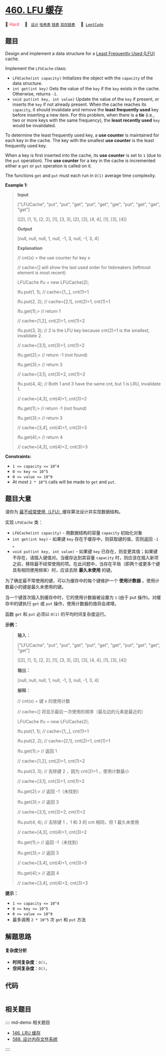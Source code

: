 # [460. LFU 缓存](https://leetcode.com/problems/lfu-cache)

🔴 <font color=#ff334b>Hard</font>&emsp; 🔖&ensp; [`设计`](/leetcode/outline/tag/design.md) [`哈希表`](/leetcode/outline/tag/hash-table.md) [`链表`](/leetcode/outline/tag/linked-list.md) [`双向链表`](/leetcode/outline/tag/doubly-linked-list.md)&emsp; 🔗&ensp;[`LeetCode`](https://leetcode.com/problems/lfu-cache)


## 题目

Design and implement a data structure for a [Least Frequently Used
(LFU)](https://en.wikipedia.org/wiki/Least_frequently_used) cache.

Implement the `LFUCache` class:

  * `LFUCache(int capacity)` Initializes the object with the `capacity` of the data structure.
  * `int get(int key)` Gets the value of the `key` if the `key` exists in the cache. Otherwise, returns `-1`.
  * `void put(int key, int value)` Update the value of the `key` if present, or inserts the `key` if not already present. When the cache reaches its `capacity`, it should invalidate and remove the **least frequently used** key before inserting a new item. For this problem, when there is a **tie** (i.e., two or more keys with the same frequency), the **least recently used** `key` would be invalidated.

To determine the least frequently used key, a **use counter** is maintained
for each key in the cache. The key with the smallest **use counter** is the
least frequently used key.

When a key is first inserted into the cache, its **use counter** is set to `1`
(due to the `put` operation). The **use counter** for a key in the cache is
incremented either a `get` or `put` operation is called on it.

The functions `get` and `put` must each run in `O(1)` average time complexity.



**Example 1:**

> 
> 
> 
> 
> 
> **Input**
> 
> ["LFUCache", "put", "put", "get", "put", "get", "get", "put", "get", "get", "get"]
> 
> [[2], [1, 1], [2, 2], [1], [3, 3], [2], [3], [4, 4], [1], [3], [4]]
> 
> **Output**
> 
> [null, null, null, 1, null, -1, 3, null, -1, 3, 4]
> 
> 
> 
> **Explanation**
> 
> // cnt(x) = the use counter for key x
> 
> // cache=[] will show the last used order for tiebreakers (leftmost element is  most recent)
> 
> LFUCache lfu = new LFUCache(2);
> 
> lfu.put(1, 1);   // cache=[1,_], cnt(1)=1
> 
> lfu.put(2, 2);   // cache=[2,1], cnt(2)=1, cnt(1)=1
> 
> lfu.get(1);> 
>   // return 1
> 
> > 
> > 
> > 
> > 
>  // cache=[1,2], cnt(2)=1, cnt(1)=2
> 
> lfu.put(3, 3);   // 2 is the LFU key because cnt(2)=1 is the smallest, invalidate 2.
> 
> > 
> > 
> > 
> > 
>  // cache=[3,1], cnt(3)=1, cnt(1)=2
> 
> lfu.get(2);> 
>   // return -1 (not found)
> 
> lfu.get(3);> 
>   // return 3
> 
> > 
> > 
> > 
> > 
>  // cache=[3,1], cnt(3)=2, cnt(1)=2
> 
> lfu.put(4, 4);   // Both 1 and 3 have the same cnt, but 1 is LRU, invalidate 1.
> 
> > 
> > 
> > 
> > 
>  // cache=[4,3], cnt(4)=1, cnt(3)=2
> 
> lfu.get(1);> 
>   // return -1 (not found)
> 
> lfu.get(3);> 
>   // return 3
> 
> > 
> > 
> > 
> > 
>  // cache=[3,4], cnt(4)=1, cnt(3)=3
> 
> lfu.get(4);> 
>   // return 4
> 
> > 
> > 
> > 
> > 
>  // cache=[4,3], cnt(4)=2, cnt(3)=3

**Constraints:**

  * `1 <= capacity <= 10^4`
  * `0 <= key <= 10^5`
  * `0 <= value <= 10^9`
  * At most `2 * 10^5` calls will be made to `get` and `put`.






## 题目大意

请你为
[最不经常使用（LFU）](https://baike.baidu.com/item/%E7%BC%93%E5%AD%98%E7%AE%97%E6%B3%95)缓存算法设计并实现数据结构。

实现 `LFUCache` 类：

  * `LFUCache(int capacity)` \- 用数据结构的容量 `capacity` 初始化对象
  * `int get(int key)` \- 如果键 `key` 存在于缓存中，则获取键的值，否则返回 `-1` 。
  * `void put(int key, int value)` \- 如果键 `key` 已存在，则变更其值；如果键不存在，请插入键值对。当缓存达到其容量 `capacity` 时，则应该在插入新项之前，移除最不经常使用的项。在此问题中，当存在平局（即两个或更多个键具有相同使用频率）时，应该去除 **最久未使用** 的键。

为了确定最不常使用的键，可以为缓存中的每个键维护一个 **使用计数器** 。使用计数最小的键是最久未使用的键。

当一个键首次插入到缓存中时，它的使用计数器被设置为 `1` (由于 put 操作)。对缓存中的键执行 `get` 或 `put`
操作，使用计数器的值将会递增。

函数 `get` 和 `put` 必须以 `O(1)` 的平均时间复杂度运行。



**示例：**

> 
> 
> 
> 
> 
> **输入：**
> 
> ["LFUCache", "put", "put", "get", "put", "get", "get", "put", "get", "get", "get"]
> 
> [[2], [1, 1], [2, 2], [1], [3, 3], [2], [3], [4, 4], [1], [3], [4]]
> 
> **输出：**
> 
> [null, null, null, 1, null, -1, 3, null, -1, 3, 4]
> 
> 
> 
> **解释：**
> 
> // cnt(x) = 键 x 的使用计数
> 
> // cache=[] 将显示最后一次使用的顺序（最左边的元素是最近的）
> 
> LFUCache lfu = new LFUCache(2);
> 
> lfu.put(1, 1);   // cache=[1,_], cnt(1)=1
> 
> lfu.put(2, 2);   // cache=[2,1], cnt(2)=1, cnt(1)=1
> 
> lfu.get(1);> 
>   // 返回 1
> 
> > 
> > 
> > 
> > 
>  // cache=[1,2], cnt(2)=1, cnt(1)=2
> 
> lfu.put(3, 3);   // 去除键 2 ，因为 cnt(2)=1 ，使用计数最小
> 
> > 
> > 
> > 
> > 
>  // cache=[3,1], cnt(3)=1, cnt(1)=2
> 
> lfu.get(2);> 
>   // 返回 -1（未找到）
> 
> lfu.get(3);> 
>   // 返回 3
> 
> > 
> > 
> > 
> > 
>  // cache=[3,1], cnt(3)=2, cnt(1)=2
> 
> lfu.put(4, 4);   // 去除键 1 ，1 和 3 的 cnt 相同，但 1 最久未使用
> 
> > 
> > 
> > 
> > 
>  // cache=[4,3], cnt(4)=1, cnt(3)=2
> 
> lfu.get(1);> 
>   // 返回 -1（未找到）
> 
> lfu.get(3);> 
>   // 返回 3
> 
> > 
> > 
> > 
> > 
>  // cache=[3,4], cnt(4)=1, cnt(3)=3
> 
> lfu.get(4);> 
>   // 返回 4
> 
> > 
> > 
> > 
> > 
>  // cache=[3,4], cnt(4)=2, cnt(3)=3



**提示：**

  * `1 <= capacity <= 10^4`
  * `0 <= key <= 10^5`
  * `0 <= value <= 10^9`
  * 最多调用 `2 * 10^5` 次 `get` 和 `put` 方法


## 解题思路

#### 复杂度分析

- **时间复杂度**：`O()`，
- **空间复杂度**：`O()`，

## 代码

```javascript

```

## 相关题目

:::: md-demo 相关题目
- [146. LRU 缓存](./0146.md)
- [588. 设计内存文件系统](https://leetcode.com/problems/design-in-memory-file-system)

::::
